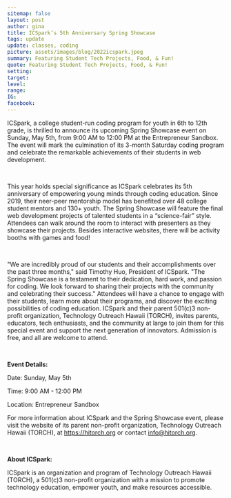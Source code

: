 ```yaml
---
sitemap: false
layout: post
author: gina
title: ICSpark’s 5th Anniversary Spring Showcase
tags: update
update: classes, coding
picture: assets/images/blog/2022icspark.jpeg
summary: Featuring Student Tech Projects, Food, & Fun! 
quote: Featuring Student Tech Projects, Food, & Fun! 
setting:
target:
level:
range:
IG:
facebook:
---
```


ICSpark, a college student-run coding program for youth in 6th to 12th grade, is thrilled to announce its upcoming Spring Showcase event on Sunday, May 5th, from 9:00 AM to 12:00 PM at the Entrepreneur Sandbox. The event will mark the culmination of its 3-month Saturday coding program and celebrate the remarkable achievements of their students in web development.

<br/>

This year holds special significance as ICSpark celebrates its 5th anniversary of empowering young minds through coding education. Since 2019, their neer-peer mentorship model has benefited over 48 college student mentors and 130+ youth. 
The Spring Showcase will feature the final web development projects of talented students in a “science-fair” style. Attendees can walk around the room to interact with presenters as they showcase their projects. Besides interactive websites, there will be activity booths with games and food! 

<br/>

"We are incredibly proud of our students and their accomplishments over the past three months," said Timothy Huo, President of ICSpark. "The Spring Showcase is a testament to their dedication, hard work, and passion for coding. We look forward to sharing their projects with the community and celebrating their success."
Attendees will have a chance to engage with their students, learn more about their programs, and discover the exciting possibilities of coding education. ICSpark and their parent 501(c)3 non-profit organization, Technology Outreach Hawaii (TORCH), invites parents, educators, tech enthusiasts, and the community at large to join them for this special event and support the next generation of innovators. Admission is free, and all are welcome to attend.

<br/>

<strong>Event Details:</strong>

Date: Sunday, May 5th

Time: 9:00 AM - 12:00 PM

Location: Entrepreneur Sandbox 

For more information about ICSpark and the Spring Showcase event, please visit the website of its parent non-profit organization, Technology Outreach Hawaii (TORCH), at <a href="https://hitorch.org">https://hitorch.org</a> or contact info@hitorch.org.

<br/>

<strong>About ICSpark:</strong>

ICSpark is an organization and program of Technology Outreach Hawaii (TORCH), a 501(c)3 non-profit organization with a mission to promote technology education, empower youth, and make resources accessible.  
